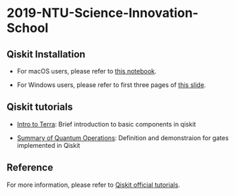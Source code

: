 # 2019-NTU-Science-Innovation-School

## Qiskit Installation 

* For macOS users, please refer to [this notebook](https://github.com/m24639297/2019-NTU-Science-Innovation-School/blob/master/Installation%20macOS.ipynb).

* For Windows users, please refer to first three pages of [this slide](https://github.com/m24639297/2019-NTU-Science-Innovation-School/blob/master/A%20Brief%20Tutorial%20on%20QISKit.pdf).


## Qiskit tutorials

* [Intro to Terra](https://github.com/m24639297/2019-NTU-Science-Innovation-School/blob/master/Qiskit%20Terra_short_course.ipynb): Brief introduction to basic components in qiskit

* [Summary of Quantum Operations](https://github.com/m24639297/2019-NTU-Science-Innovation-School/blob/master/summary_of_quantum_operations.ipynb): Definition and demonstraion for gates implemented in Qiskit

## Reference
For more information, please refer to [Qiskit official tutorials](https://github.com/Qiskit/qiskit-tutorials/tree/master/qiskit).
